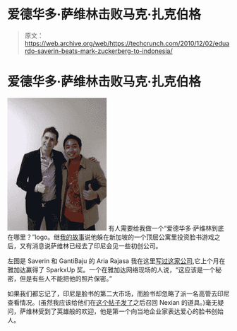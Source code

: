 # 爱德华多·萨维林击败马克·扎克伯格

> 原文：<https://web.archive.org/web/https://techcrunch.com/2010/12/02/eduardo-saverin-beats-mark-zuckerberg-to-indonesia/>

# 爱德华多·萨维林击败马克·扎克伯格

[![](img/b80de04c3523b1a7c87c3ced62391d2f.png "gt4z")](https://web.archive.org/web/20221209234133/https://beta.techcrunch.com/wp-content/uploads/2010/12/gt4z.jpeg) 有人需要给我做一个“爱德华多·萨维林到底在哪里？”logo。继[我的故事](https://web.archive.org/web/20221209234133/https://beta.techcrunch.com/2010/10/28/where-in-the-world-is-eduardo-saverin-in-singapore-funding-facebook-games/)说他躲在新加坡的一个顶层公寓里投资脸书游戏之后，又有消息说萨维林已经去了印尼会见一些初创公司。

左图是 Saverin 和 GantiBaju 的 Aria Rajasa 我在这里[写过这家公司](https://web.archive.org/web/20221209234133/https://beta.techcrunch.com/2010/11/08/witn-even-in-jakarta-the-mac-vs-pc-fanboys-thrash-it-out/),它上个月在雅加达赢得了 SparkxUp 奖。一个在雅加达网络现场的人说，“这应该是一个秘密，但是有些人不能把他的照片保密。”

如果我们都忘记了，印尼是脸书的第二大市场，而脸书却忽略了派一名高管去印尼查看情况。(虽然我应该给他们在[这个帖子发了](https://web.archive.org/web/20221209234133/https://beta.techcrunch.com/2010/11/06/hey-facebook-twitter-and-foursquare-zynga-and-i-are-in-indonesia-where-are-you/)之后召回 Nexian 的道具。)毫无疑问，萨维林受到了英雄般的欢迎，他是第一个向当地企业家表达爱心的脸书创始人。